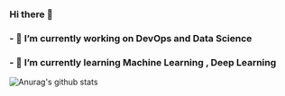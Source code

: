 ### Hi there 👋

<!--
**carlespla/carlespla** is a ✨ _special_ ✨ repository because its `README.md` (this file) appears on your GitHub profile.

Here are some ideas to get you started:

- 🔭 I’m currently working on ...
- 🌱 I’m currently learning ...
- 👯 I’m looking to collaborate on ...
- 🤔 I’m looking for help with ...
- 💬 Ask me about ...
- 📫 How to reach me: ...
- 😄 Pronouns: ...
- ⚡ Fun fact: ...
-->
### - 🔭 I’m currently working on DevOps and Data Science
### - 🌱 I’m currently learning Machine Learning , Deep Learning

![Anurag's github stats](https://github-readme-stats.vercel.app/api?username=carlespla&show_icons=true&count_private=true&&theme=radical)
